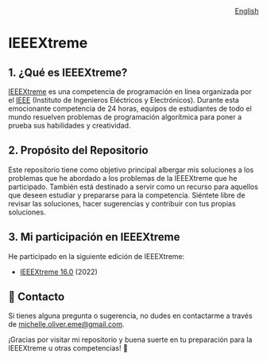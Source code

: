 <div align="right">
  <a href="README.md">English</a>
</div>

# IEEEXtreme

## 1. ¿Qué es IEEEXtreme?
[IEEEXtreme](https://ieeextreme.org/) es una competencia de programación en línea organizada por el [IEEE](https://www.ieee.org/) (Instituto de Ingenieros Eléctricos y Electrónicos). Durante esta emocionante competencia de 24 horas, equipos de estudiantes de todo el mundo resuelven problemas de programación algorítmica para poner a prueba sus habilidades y creatividad.

## 2. Propósito del Repositorio
Este repositorio tiene como objetivo principal albergar mis soluciones a los problemas que he abordado a los problemas de la IEEEXtreme que he participado. También está destinado a servir como un recurso para aquellos que deseen estudiar y prepararse para la competencia. Siéntete libre de revisar las soluciones, hacer sugerencias y contribuir con tus propias soluciones.

## 3. Mi participación en IEEEXtreme
He participado en la siguiente edición de IEEEXtreme:

- [IEEEXtreme 16.0](IEEEXtreme%2016.0/README.md) (2022)

## :email: Contacto
Si tienes alguna pregunta o sugerencia, no dudes en contactarme a través de [michelle.oliver.eme@gmail.com](mailto:michelle.oliver.eme@gmail.com).

¡Gracias por visitar mi repositorio y buena suerte en tu preparación para la IEEEXtreme u otras competencias! :star2: